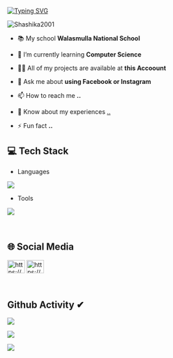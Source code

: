 [![Typing SVG](https://readme-typing-svg.herokuapp.com?size=32&vCenter=true&width=760&lines=Hi+%F0%9F%91%8B%2C+I'm+Shashika+Ekanayaka;From+Matara,+Sri+Lanka.;(UG)+University+Of+Colombo+School+Of+Computing)](https://git.io/typing-svg)

<p align="left"> <img src="https://komarev.com/ghpvc/?username=Shashika2001&label=Profile%20views&color=0e75b6&style=flat" alt="Shashika2001" /> </p>

- 📚 My school **Walasmulla National School**
  
- 🌱 I’m currently learning **Computer Science**

- 👨‍💻 All of my projects are available at **this Accoount**

- 💬 Ask me about **using Facebook or Instagram**

- 📫 How to reach me **..**

- 📄 Know about my experiences [..](..)

- ⚡ Fun fact **..**

## 💻 Tech Stack
- Languages
<p align="left">
  <a href="https://skillicons.dev">
    <img src="https://skillicons.dev/icons?i=c,html,mysql,py,react" />
  </a>
</p>

- Tools
<p align="left">
  <a href="https://skillicons.dev">
    <img src="https://skillicons.dev/icons?i=git,powershell,arduino,autocad,figma,linux,idea,ps,au,pr,vscode,androidstudio,eclipse,postman,selenium,docker,discord,qt,r,visualstudio,wordpress" />
  </a>
</p>
<br/>

## 🌐 Social Media
<p align="left">
<a href="https://www.facebook.com/shashika.ekanayake.98?mibextid=ZbWKwL" target="blank"><img align="center" src="https://raw.githubusercontent.com/rahuldkjain/github-profile-readme-generator/master/src/images/icons/Social/facebook.svg" alt="https://www.facebook.com/shashika.ekanayake.98?mibextid=ZbWKwL" height="30" width="40" /></a>
<a href="https://www.instagram.com/shashika_ekanayake?igsh=N2Q1NW80MGx2MDVx" target="blank"><img align="center" src="https://raw.githubusercontent.com/rahuldkjain/github-profile-readme-generator/master/src/images/icons/Social/instagram.svg" alt="https://www.instagram.com/shashika_ekanayake?igsh=N2Q1NW80MGx2MDVx" height="30" width="40" /></a>
</p>
<br/>

## Github Activity ✔
![](https://github-profile-summary-cards.vercel.app/api/cards/profile-details?username=Shashika2001&theme=monokai)

![](https://github-profile-summary-cards.vercel.app/api/cards/stats?username=Shashika2001&theme=monokai)

[![](https://github-readme-streak-stats.herokuapp.com?user=Shashika2001&theme=soft-green)](https://git.io/streak-stats)
